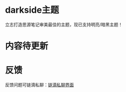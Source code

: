 # darkside主题
立志打造思源笔记审美最佳的主题，现已支持明亮/暗黑主题！

# 内容待更新

# 反馈
反馈问题可链滴私聊：[链滴私聊界面](https://ld246.com/chats/PiChou)
